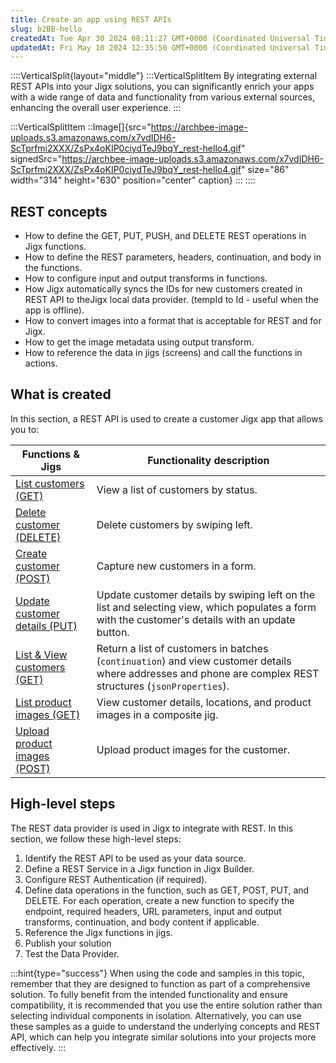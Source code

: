 ```yaml
---
title: Create an app using REST APIs
slug: b2BB-hello
createdAt: Tue Apr 30 2024 08:11:27 GMT+0000 (Coordinated Universal Time)
updatedAt: Fri May 10 2024 12:35:50 GMT+0000 (Coordinated Universal Time)
---
```


::::VerticalSplit{layout="middle"}
:::VerticalSplitItem
By integrating external REST APIs into your Jigx solutions, you can significantly enrich your apps with a wide range of data and functionality from various external sources, enhancing the overall user experience.
:::

:::VerticalSplitItem
::Image[]{src="https://archbee-image-uploads.s3.amazonaws.com/x7vdIDH6-ScTprfmi2XXX/ZsPx4oKIP0ciydTeJ9bqY_rest-hello4.gif" signedSrc="https://archbee-image-uploads.s3.amazonaws.com/x7vdIDH6-ScTprfmi2XXX/ZsPx4oKIP0ciydTeJ9bqY_rest-hello4.gif" size="86" width="314" height="630" position="center" caption}
:::
::::

## &#x20;REST concepts

- How to define the GET, PUT, PUSH, and DELETE REST operations in Jigx functions.
- How to define the REST parameters, headers, continuation, and body in the functions.
- How to configure input and output transforms in functions.
- How Jigx automatically syncs the IDs for new customers created in REST API to theJigx local data provider. (tempId to Id - useful when the app is offline).
- How to convert images into a format that is acceptable for REST and for Jigx.
- How to get the image metadata using output transform.
- How to reference the data in jigs (screens) and call the functions in actions.&#x20;

## What is created

In this section, a REST API is used to create a customer Jigx app that allows you to:

| **Functions & Jigs**                                                                                | **Functionality description**                                                                                                                               |
| --------------------------------------------------------------------------------------------------- | ----------------------------------------------------------------------------------------------------------------------------------------------------------- |
| [List customers (GET)](<./Create an app using REST APIs/List customers _GET_.md>)                   | View a list of customers by status.                                                                                                                         |
| [Delete customer (DELETE)](<./Create an app using REST APIs/Delete customer _DELETE_.md>)           | Delete customers by swiping left.                                                                                                                           |
| [Create customer (POST)](<./Create an app using REST APIs/Create customer _POST_.md>)               | Capture new customers in a form.                                                                                                                            |
| [Update customer details (PUT)](<./Create an app using REST APIs/Update customer details _PUT_.md>) | Update customer details by swiping left on the list and selecting view, which populates a form with the customer's details with an update button.           |
| [List & View customers (GET)](<./Create an app using REST APIs/List _ View customers _GET_.md>)     | Return a list of customers in batches (`continuation`) and view customer details where addresses and phone are complex REST structures (`jsonProperties`).  |
| [List product images (GET)](<./Create an app using REST APIs/List product images _GET_.md>)         | View customer details, locations, and product images in a composite jig.                                                                                    |
| [Upload product images (POST)](<./Create an app using REST APIs/Upload product images _POST_.md>)   | Upload product images for the customer.                                                                                                                     |

## High-level steps

The REST data provider is used in Jigx to integrate with REST. In this section, we follow these high-level steps:

1. Identify the REST API to be used as your data source.&#x20;
2. Define a REST Service in a Jigx function in Jigx Builder.
3. Configure REST Authentication (if required).&#x20;
4. Define data operations in the function, such as GET, POST, PUT, and DELETE. For each operation, create a new function to specify the endpoint, required headers, URL parameters, input and output transforms, continuation, and body content if applicable.&#x20;
5. Reference the Jigx functions in jigs.
6. Publish your solution
7. Test the Data Provider.

:::hint{type="success"}
When using the code and samples in this topic, remember that they are designed to function as part of a comprehensive solution. To fully benefit from the intended functionality and ensure compatibility, it is recommended that you use the entire solution rather than selecting individual components in isolation. Alternatively, you can use these samples as a guide to understand the underlying concepts and REST API, which can help you integrate similar solutions into your projects more effectively.&#x20;
:::

